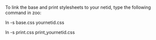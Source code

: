 To link the base and print stylesheets to your netid, type the following command in zoo:

ln -s base.css yournetid.css

ln -s print.css print_yournetid.css
